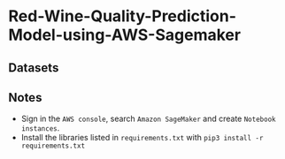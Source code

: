 # Red-Wine-Quality-Prediction-Model-using-AWS-Sagemaker
## Datasets
## Notes
- Sign in the ```AWS console```, search ```Amazon SageMaker``` and create ```Notebook instances```.
- Install the libraries listed in ```requirements.txt``` with ```pip3 install -r requirements.txt```
